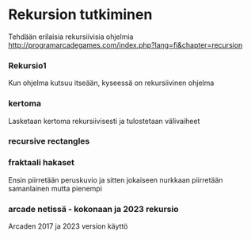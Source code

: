# Rekursion tutkiminen
Tehdään erilaisia rekursiivisia ohjelmia
http://programarcadegames.com/index.php?lang=fi&chapter=recursion

### Rekursio1
Kun ohjelma kutsuu itseään, kyseessä on rekursiivinen ohjelma

### kertoma
Lasketaan kertoma rekursiivisesti ja tulostetaan välivaiheet 

### recursive rectangles

### fraktaali hakaset
Ensin piirretään peruskuvio ja sitten jokaiseen nurkkaan piirretään samanlainen mutta pienempi

### arcade netissä - kokonaan ja 2023 rekursio 
Arcaden 2017 ja 2023 version käyttö 